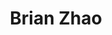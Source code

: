 ---
# Display name
title: Brian Zhao

# Username (this should match the folder name)
authors:
- brian_zhao

# Is this the primary user of the site?
superuser: false

# Role/position
role: Ph.D. Student

# Organizations/Affiliations
organizations:
- name: University of Illinois Urbana-Champaign
  url: ""

# Short bio (displayed in user profile at end of posts)
bio: ""

education:
  courses:
  - course: PhD in Computer Science
    institution: University of Illinois Urbana-Champaign
    year: 2025-present

# Social/Academic Networking
# For available icons, see: https://sourcethemes.com/academic/docs/page-builder/#icons
#   For an email link, use "fas" icon pack, "envelope" icon, and a link in the
#   form "mailto:your-email@example.com" or "#contact" for contact widget.

# Enter email to display Gravatar (if Gravatar enabled in Config)
email: "bnzhao2@illinois.edu"

external_link: https://briannlongzhao.github.io/about/

# Organizational groups that you belong to (for People widget)
#   Set this to `[]` or comment out if you are not using People widget.
user_groups:
- Lab Members

weight: 24
---